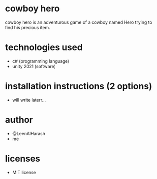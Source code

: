 # cowboy hero
cowboy hero is an adventurous game of a cowboy named Hero trying to find his precious item.

# technologies used
- c# (programming language)
- unity 2021 (software)

# installation instructions (2 options)
- will write laterr...

# author
- @LeenAlHarash
- me

# licenses
- MIT license
